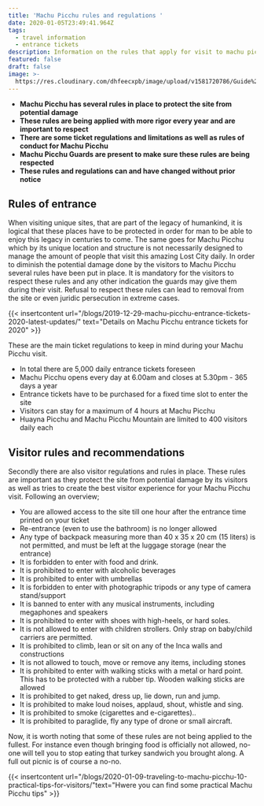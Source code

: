 ```yaml
---
title: 'Machu Picchu rules and regulations '
date: 2020-01-05T23:49:41.964Z
tags:
  - travel information
  - entrance tickets
description: Information on the rules that apply for visit to machu picchu
featured: false
draft: false
image: >-
  https://res.cloudinary.com/dhfeecxpb/image/upload/v1581720786/Guide%20To%20Machu%20Picchu%20Featured%20articles/Machu_Picchu_rules_and_regulations_jzlbm7.jpg
---
```

* **Machu Picchu has several rules in place to protect the site from potential damage**
* **These rules are being applied with more rigor every year and are important to respect**
* **There are some ticket regulations and limitations as well as rules of conduct for Machu Picchu**
* **Machu Picchu Guards are present to make sure these rules are being respected**
* **These rules and regulations can and have changed without prior notice**

## Rules of entrance

When visiting unique sites, that are part of the legacy of humankind, it is logical that these places have to be protected in order for man to be able to enjoy this legacy in centuries to come. The same goes for Machu Picchu which by its unique location and structure is not necessarily designed to manage the amount of people that visit this amazing Lost City daily. In order to diminish the potential damage done by the visitors to Machu Picchu several rules have been put in place. It is mandatory for the visitors to respect these rules and any other indication the guards may give them during their visit. Refusal to respect these rules can lead to removal from the site or even juridic persecution in extreme cases.

{{< insertcontent url="/blogs/2019-12-29-machu-picchu-entrance-tickets-2020-latest-updates/" text="Details on Machu Picchu entrance tickets for 2020" >}}

These are the main ticket regulations to keep in mind during your Machu Picchu visit.

* In total there are 5,000 daily entrance tickets foreseen
* Machu Picchu opens every day at 6.00am and closes at 5.30pm - 365 days a year
* Entrance tickets have to be purchased for a fixed time slot to enter the site
* Visitors can stay for a maximum of 4 hours at Machu Picchu
* Huayna Picchu and Machu Picchu Mountain are limited to 400 visitors daily each

## Visitor rules and recommendations

Secondly there are also visitor regulations and rules in place. These rules are important as they protect the site from potential damage by its visitors as well as tries to create the best visitor experience for your Machu Picchu visit. Following an overview;

* You are allowed access to the site till one hour after the entrance time printed on your ticket
* Re-entrance (even to use the bathroom) is no longer allowed
* Any type of backpack measuring more than 40 x 35 x 20 cm (15 liters) is not permitted, and must be left at the luggage storage (near the entrance)
* It is forbidden to enter with food and drink.
* It is prohibited to enter with alcoholic beverages
* It is prohibited to enter with umbrellas
* It is forbidden to enter with photographic tripods or any type of camera stand/support
* It is banned to enter with any musical instruments, including megaphones and speakers
* It is prohibited to enter with shoes with high-heels, or hard soles.
* It is not allowed to enter with children strollers. Only strap on baby/child carriers are permitted.
* It is prohibited to climb, lean or sit on any of the Inca walls and constructions
* It is not allowed to touch, move or remove any items, including stones
* It is prohibited to enter with walking sticks with a metal or hard point. This has to be protected with a rubber tip. Wooden walking sticks are allowed
* It is prohibited to get naked, dress up, lie down, run and jump.
* It is prohibited to make loud noises, applaud, shout, whistle and sing.
* It is prohibited to smoke (cigarettes and e-cigarettes)..
* It is prohibited to paraglide, fly any type of drone or small aircraft.

Now, it is worth noting that some of these rules are not being applied to the fullest. For instance even though bringing food is officially not allowed, no-one will tell you to stop eating that turkey sandwich you brought along. A full out picnic is of course a no-no.

{{< insertcontent url="/blogs/2020-01-09-traveling-to-machu-picchu-10-practical-tips-for-visitors/"text="Hwere you can find some practical Machu Picchu tips" >}}

